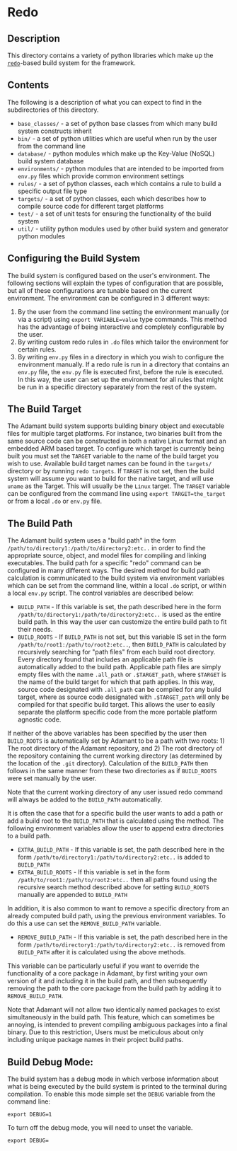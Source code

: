 # Redo

## Description

This directory contains a variety of python libraries which make up the [`redo`](https://github.com/dinkelk/redo)-based build system for the framework.

## Contents

The following is a description of what you can expect to find in the subdirectories of this directory.

* `base_classes/` - a set of python base classes from which many build system constructs inherit
* `bin/` - a set of python utilities which are useful when run by the user from the command line
* `database/` - python modules which make up the Key-Value (NoSQL) build system database
* `environments/` - python modules that are intended to be imported from `env.py` files which provide common environment settings
* `rules/` - a set of python classes, each which contains a rule to build a specific output file type
* `targets/` - a set of python classes, each which describes how to compile source code for different target platforms
* `test/` - a set of unit tests for ensuring the functionality of the build system
* `util/` - utility python modules used by other build system and generator python modules

## Configuring the Build System

The build system is configured based on the user's environment. The following sections will explain the types of configuration that are possible,
but all of these configurations are tunable based on the current environment. The environment can be configured in 3 different ways:

1. By the user from the command line setting the environment manually (or via a script) using `export VARIABLE=value` type commands. This method
has the advantage of being interactive and completely configurable by the user.
2. By writing custom redo rules in `.do` files which tailor the environment for certain rules.
3. By writing `env.py` files in a directory in which you wish to configure the environment manually. If a redo rule is run in a directory that
contains an `env.py` file, the `env.py` file is executed first, before the rule is executed. In this way, the user can set up the environment
for all rules that might be run in a specific directory separately from the rest of the system.

## The Build Target

The Adamant build system supports building binary object and executable files for multiple target platforms. For instance, two binaries built from the
same source code can be constructed in both a native Linux format and an embedded ARM based target. To configure which target is currently being built
you must set the `TARGET` variable to the name of the build target you wish to use. Available build target names can be found in the `targets/` directory or by running `redo targets`.
If `TARGET` is not set, then the build system will assume you want to build for the native target, and will use `uname` as the Target. This will usually
be the `Linux` target. The `TARGET` variable can be configured from the command line using `export TARGET=the_target` or from a local `.do` or `env.py` file.

## The Build Path

The Adamant build system uses a "build path" in the form `/path/to/directory1:/path/to/directory2:etc..` in order to find the appropriate source, object,
and model files for compiling and linking executables. The build path for a specific "redo" command can be configured in many different ways. The desired
method for build path calculation is communicated to the build system via environment variables which can be set from the command line, within a local `.do`
script, or within a local `env.py` script. The control variables are described below:

* `BUILD_PATH` - If this variable is set, the path described here in the form `/path/to/directory1:/path/to/directory2:etc..` is used as the entire build path. In this
way the user can customize the entire build path to fit their needs.
* `BUILD_ROOTS` - If `BUILD_PATH` is not set, but this variable IS set in the form `/path/to/root1:/path/to/root2:etc..`, then `BUILD_PATH` is calculated by recursively searching for "path files" from 
each build root directory. Every directory found that includes an applicable path file is automatically added to the build path. Applicable path files are simply empty files with the name 
`.all_path` or `.$TARGET_path`, where `$TARGET` is the name of the build target for which that path applies. In this way, source code designated with `.all_path`
can be compiled for any build target, where as source code designated with `.$TARGET_path` will only be compiled for that specific build target. This allows the user
to easily separate the platform specific code from the more portable platform agnostic code.

If neither of the above variables has been specified by the user then `BUILD_ROOTS` is automatically set by Adamant to be a path with two roots: 1) The root directory
of the Adamant repository, and 2) The root directory of the repository containing the current working directory (as determined by the location of the `.git` directory).
Calculation of the `BUILD_PATH` then follows in the same manner from these two directories as if `BUILD_ROOTS` were set manually by the user.

Note that the current working directory of any user issued redo command will always be added to the `BUILD_PATH` automatically.

It is often the case that for a specific build the user wants to add a path or add a build root to the `BUILD_PATH` that is calculated using the method. The following
environment variables allow the user to append extra directories to a build path.

* `EXTRA_BUILD_PATH` - If this variable is set, the path described here in the form `/path/to/directory1:/path/to/directory2:etc..` is added to `BUILD_PATH`
* `EXTRA_BUILD_ROOTS` - If this variable is set in the form `/path/to/root1:/path/to/root2:etc..` then all paths found using the recursive search method described
above for setting `BUILD_ROOTS` manually are appended to `BUILD_PATH`

In addition, it is also common to want to remove a specific directory from an already computed build path, using the previous environment variables. To do this 
a use can set the `REMOVE_BUILD_PATH` variable.

* `REMOVE_BUILD_PATH` - If this variable is set, the path described here in the form `/path/to/directory1:/path/to/directory2:etc..` is removed from `BUILD_PATH` after
it is calculated using the above methods.

This variable can be particularly useful if you want to override the functionality of a core package in Adamant, by first writing your own version of it and including
it in the build path, and then subsequently removing the path to the core package from the build path by adding it to `REMOVE_BUILD_PATH`. 

Note that Adamant will not allow two identically named packages to exist simultaneously in the build path. This feature, which can sometimes be annoying, is intended 
to prevent compiling ambiguous packages into a final binary. Due to this restriction, Users must be meticulous about only including unique package names in their project 
build paths.

## Build Debug Mode:

The build system has a debug mode in which verbose information about what is being executed by the build system is printed to the terminal during compilation. To
enable this mode simple set the `DEBUG` variable from the command line:

```
export DEBUG=1
```

To turn off the debug mode, you will need to unset the variable.

```
export DEBUG=
```
